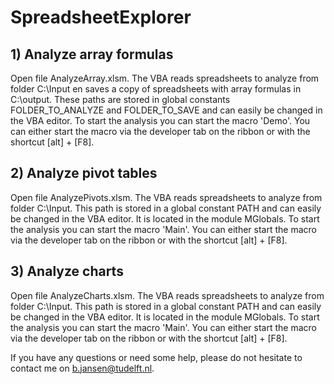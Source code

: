 # SpreadsheetExplorer

## 1) Analyze array formulas

Open file AnalyzeArray.xlsm. The VBA reads spreadsheets to analyze from folder C:\Input en saves a copy of spreadsheets with array formulas in C:\output. These paths are stored in global constants FOLDER_TO_ANALYZE and FOLDER_TO_SAVE and can easily be changed in the VBA editor. To start the analysis you can start the macro 'Demo'. You can either start the macro via the developer tab on the ribbon or with the shortcut [alt] + [F8].

## 2) Analyze pivot tables
Open file AnalyzePivots.xlsm. The VBA reads spreadsheets to analyze from folder C:\Input. This path is stored in a global constant PATH and can easily be changed in the VBA editor. It is located in the module MGlobals. To start the analysis you can start the macro 'Main'. You can either start the macro via the developer tab on the ribbon or with the shortcut [alt] + [F8].

## 3) Analyze charts
Open file AnalyzeCharts.xlsm. The VBA reads spreadsheets to analyze from folder C:\Input. This path is stored in a global constant PATH and can easily be changed in the VBA editor. It is located in the module MGlobals. To start the analysis you can start the macro 'Main'. You can either start the macro via the developer tab on the ribbon or with the shortcut [alt] + [F8].

If you have any questions or need some help, please do not hesitate to contact me on b.jansen@tudelft.nl.
